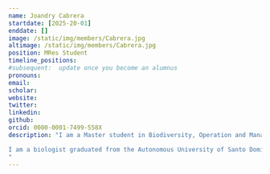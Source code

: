 ```yaml
---
name: Joandry Cabrera
startdate: [2025-20-01]
enddate: []
image: /static/img/members/Cabrera.jpg
altimage: /static/img/members/Cabrera.jpg
position: MRes Student
timeline_positions:
#subsequent:  update once you become an alumnus
pronouns: 
email: 
scholar:
website:
twitter:
linkedin:
github: 
orcid: 0000-0001-7499-558X
description: "I am a Master student in Biodiversity, Operation and Management of Ecosystems at the University of the Basque Country (Spain). My thesis is jointly supervised by [Dr Isabel Donoso](https://www.ikerbasque.net/en/isabel-donoso), research fellow at [BC3](https://www.bc3research.org/) in Bilbao and Miguel. My research focuses on understanding the drivers of variability in the structure of plant-frugivore interaction networks and the dispersion of seeds by birds.

I am a biologist graduated from the Autonomous University of Santo Domingo (Dominican Republic), where I did my thesis about a population study of *Trachemys stejnegeri vicina*. I have participated as a research assistant in the Project of the Impact of Climate Variability in *Strombus pugilis* populations, in addition to working closely on biological fisheries and aquaculture topics, as well as in areas such as herpetology and ornithology, carrying out monitoring in urban parks and protected areas.
"
---
```

